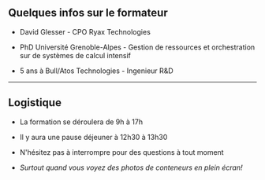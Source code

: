 ## Quelques infos sur le formateur

- David Glesser - CPO Ryax Technologies

- PhD Université Grenoble-Alpes - Gestion de ressources et orchestration sur de systèmes de calcul intensif

- 5 ans à Bull/Atos Technologies - Ingenieur R&D

---

## Logistique

- La formation se déroulera de 9h à 17h

- Il y aura une pause déjeuner à 12h30 à 13h30

- N'hésitez pas à interrompre pour des questions à tout moment

- *Surtout quand vous voyez des photos de conteneurs en plein écran!*
